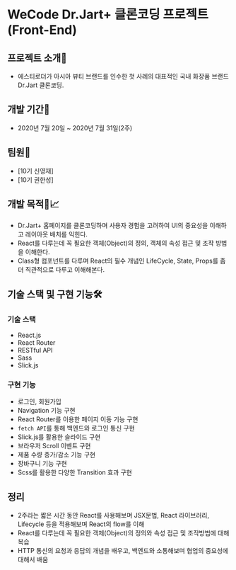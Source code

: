 # WeCode Dr.Jart+ 클론코딩 프로젝트 (Front-End)

## 프로젝트 소개🙌

- 에스티로더가 아시아 뷰티 브랜드를 인수한 첫 사례의 대표적인 국내 화장품 브랜드 Dr.Jart 클론코딩.

## 개발 기간📆

- 2020년 7월 20일 ~ 2020년 7월 31일(2주)

## 팀원🐙

- [10기 신영재]
- [10기 권한성]

## 개발 목적🧾📈

- Dr.Jart+ 홈페이지를 클론코딩하며 사용자 경험을 고려하여 UI의 중요성을 이해하고 레이아웃 배치를 익힌다.
- React를 다루는데 꼭 필요한 객체(Object)의 정의, 객체의 속성 접근 및 조작 방법을 이해한다.
- Class형 컴포넌트를 다루며 React의 필수 개념인 LifeCycle, State, Props를 좀 더 직관적으로 다루고 이해해본다.

## 기술 스택 및 구현 기능🛠

### 기술 스택

- React.js
- React Router
- RESTful API
- Sass
- Slick.js

### 구현 기능

- 로그인, 회원가입
- Navigation 기능 구현
- React Router를 이용한 페이지 이동 기능 구현
- `fetch API`를 통해 백엔드와 로그인 통신 구현
- Slick.js를 활용한 슬라이드 구현
- 브라우저 Scroll 이벤트 구현
- 제품 수량 증가/감소 기능 구현
- 장바구니 기능 구현
- Scss를 활용한 다양한 Transition 효과 구현

## 정리

- 2주라는 짧은 시간 동안 React를 사용해보며 JSX문법, React 라이브러리, Lifecycle 등을 적용해보며 React의 flow를 이해
- React를 다루는데 꼭 필요한 객체(Object)의 정의와 속성 접근 및 조작방법에 대해 복습
- HTTP 통신의 요청과 응답의 개념을 배우고, 백엔드와 소통해보며 협업의 중요성에 대해서 배움
